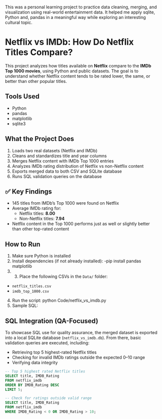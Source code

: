 This was a personal learning project to practice data cleaning, merging, and visualization using real-world entertainment data. It helped me apply sqlite, Python and, pandas in a meaningful way while exploring an interesting cultural topic.

# Netflix vs IMDb: How Do Netflix Titles Compare?
This project analyzes how titles available on **Netflix** compare to the **IMDb Top 1000 movies**, using Python and public datasets. The goal is to understand whether Netflix content tends to be rated lower, the same, or better than other popular titles.

## Tools Used

- Python
- pandas
- matplotlib
- sqlite3

## What the Project Does

1. Loads two real datasets (Netflix and IMDb)
2. Cleans and standardizes title and year columns
3. Merges Netflix content with IMDb Top 1000 entries
4. Analyzes IMDb rating distribution of Netflix vs non-Netflix content
5. Exports merged data to both CSV and SQLite database
6. Runs SQL validation queries on the database

## ✅ Key Findings

- 145 titles from IMDb’s Top 1000 were found on Netflix
- Average IMDb rating for:
  - Netflix titles: **8.00**
  - Non-Netflix titles: **7.94**
- Netflix content in the Top 1000 performs just as well or slightly better than other top-rated content

## How to Run

1. Make sure Python is installed
2. Install dependencies (if not already installed):
   -pip install pandas matplotlib
3. 3. Place the following CSVs in the `Data/` folder:
- `netflix_titles.csv`
- `imdb_top_1000.csv`

4. Run the script: python Code/netflix_vs_imdb.py
5. Sample SQL:

## SQL Integration (QA-Focused)

To showcase SQL use for quality assurance, the merged dataset is exported into a local SQLite database (`netflix_vs_imdb.db`). From there, basic validation queries are executed, including:

- Retrieving top 5 highest-rated Netflix titles
- Checking for invalid IMDb ratings outside the expected 0–10 range
- Verifying data integrity

```sql
-- Top 5 highest rated Netflix titles
SELECT title, IMDB_Rating 
FROM netflix_imdb 
ORDER BY IMDB_Rating DESC 
LIMIT 5;

-- Check for ratings outside valid range
SELECT title, IMDB_Rating 
FROM netflix_imdb 
WHERE IMDB_Rating < 0 OR IMDB_Rating > 10;
